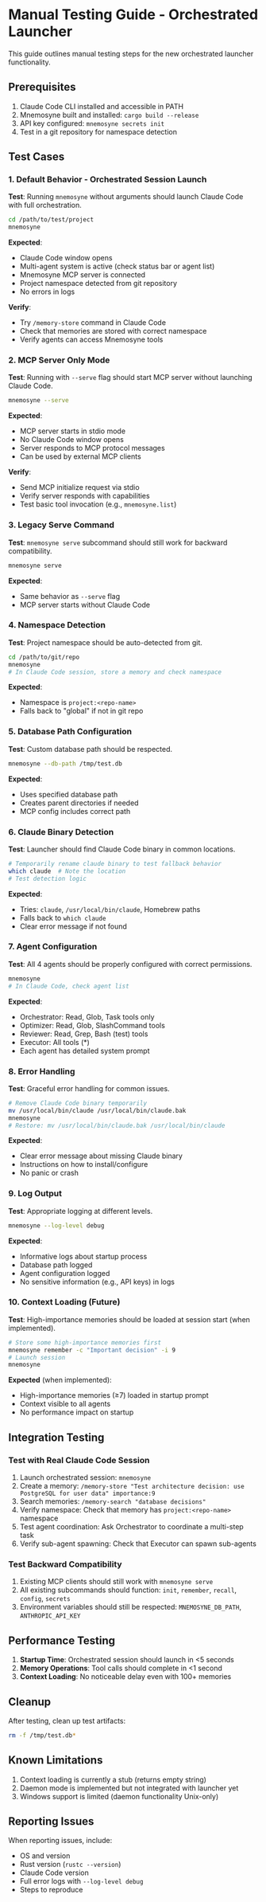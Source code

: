 # Manual Testing Guide - Orchestrated Launcher

This guide outlines manual testing steps for the new orchestrated launcher functionality.

## Prerequisites

1. Claude Code CLI installed and accessible in PATH
2. Mnemosyne built and installed: `cargo build --release`
3. API key configured: `mnemosyne secrets init`
4. Test in a git repository for namespace detection

## Test Cases

### 1. Default Behavior - Orchestrated Session Launch

**Test**: Running `mnemosyne` without arguments should launch Claude Code with full orchestration.

```bash
cd /path/to/test/project
mnemosyne
```

**Expected**:
- Claude Code window opens
- Multi-agent system is active (check status bar or agent list)
- Mnemosyne MCP server is connected
- Project namespace detected from git repository
- No errors in logs

**Verify**:
- Try `/memory-store` command in Claude Code
- Check that memories are stored with correct namespace
- Verify agents can access Mnemosyne tools

### 2. MCP Server Only Mode

**Test**: Running with `--serve` flag should start MCP server without launching Claude Code.

```bash
mnemosyne --serve
```

**Expected**:
- MCP server starts in stdio mode
- No Claude Code window opens
- Server responds to MCP protocol messages
- Can be used by external MCP clients

**Verify**:
- Send MCP initialize request via stdio
- Verify server responds with capabilities
- Test basic tool invocation (e.g., `mnemosyne.list`)

### 3. Legacy Serve Command

**Test**: `mnemosyne serve` subcommand should still work for backward compatibility.

```bash
mnemosyne serve
```

**Expected**:
- Same behavior as `--serve` flag
- MCP server starts without Claude Code

### 4. Namespace Detection

**Test**: Project namespace should be auto-detected from git.

```bash
cd /path/to/git/repo
mnemosyne
# In Claude Code session, store a memory and check namespace
```

**Expected**:
- Namespace is `project:<repo-name>`
- Falls back to "global" if not in git repo

### 5. Database Path Configuration

**Test**: Custom database path should be respected.

```bash
mnemosyne --db-path /tmp/test.db
```

**Expected**:
- Uses specified database path
- Creates parent directories if needed
- MCP config includes correct path

### 6. Claude Binary Detection

**Test**: Launcher should find Claude Code binary in common locations.

```bash
# Temporarily rename claude binary to test fallback behavior
which claude  # Note the location
# Test detection logic
```

**Expected**:
- Tries: `claude`, `/usr/local/bin/claude`, Homebrew paths
- Falls back to `which claude`
- Clear error message if not found

### 7. Agent Configuration

**Test**: All 4 agents should be properly configured with correct permissions.

```bash
mnemosyne
# In Claude Code, check agent list
```

**Expected**:
- Orchestrator: Read, Glob, Task tools only
- Optimizer: Read, Glob, SlashCommand tools
- Reviewer: Read, Grep, Bash (test) tools
- Executor: All tools (*)
- Each agent has detailed system prompt

### 8. Error Handling

**Test**: Graceful error handling for common issues.

```bash
# Remove Claude Code binary temporarily
mv /usr/local/bin/claude /usr/local/bin/claude.bak
mnemosyne
# Restore: mv /usr/local/bin/claude.bak /usr/local/bin/claude
```

**Expected**:
- Clear error message about missing Claude binary
- Instructions on how to install/configure
- No panic or crash

### 9. Log Output

**Test**: Appropriate logging at different levels.

```bash
mnemosyne --log-level debug
```

**Expected**:
- Informative logs about startup process
- Database path logged
- Agent configuration logged
- No sensitive information (e.g., API keys) in logs

### 10. Context Loading (Future)

**Test**: High-importance memories should be loaded at session start (when implemented).

```bash
# Store some high-importance memories first
mnemosyne remember -c "Important decision" -i 9
# Launch session
mnemosyne
```

**Expected** (when implemented):
- High-importance memories (≥7) loaded in startup prompt
- Context visible to all agents
- No performance impact on startup

## Integration Testing

### Test with Real Claude Code Session

1. Launch orchestrated session: `mnemosyne`
2. Create a memory: `/memory-store "Test architecture decision: use PostgreSQL for user data" importance:9`
3. Search memories: `/memory-search "database decisions"`
4. Verify namespace: Check that memory has `project:<repo-name>` namespace
5. Test agent coordination: Ask Orchestrator to coordinate a multi-step task
6. Verify sub-agent spawning: Check that Executor can spawn sub-agents

### Test Backward Compatibility

1. Existing MCP clients should still work with `mnemosyne serve`
2. All existing subcommands should function: `init`, `remember`, `recall`, `config`, `secrets`
3. Environment variables should still be respected: `MNEMOSYNE_DB_PATH`, `ANTHROPIC_API_KEY`

## Performance Testing

1. **Startup Time**: Orchestrated session should launch in <5 seconds
2. **Memory Operations**: Tool calls should complete in <1 second
3. **Context Loading**: No noticeable delay even with 100+ memories

## Cleanup

After testing, clean up test artifacts:

```bash
rm -f /tmp/test.db*
```

## Known Limitations

1. Context loading is currently a stub (returns empty string)
2. Daemon mode is implemented but not integrated with launcher yet
3. Windows support is limited (daemon functionality Unix-only)

## Reporting Issues

When reporting issues, include:
- OS and version
- Rust version (`rustc --version`)
- Claude Code version
- Full error logs with `--log-level debug`
- Steps to reproduce
